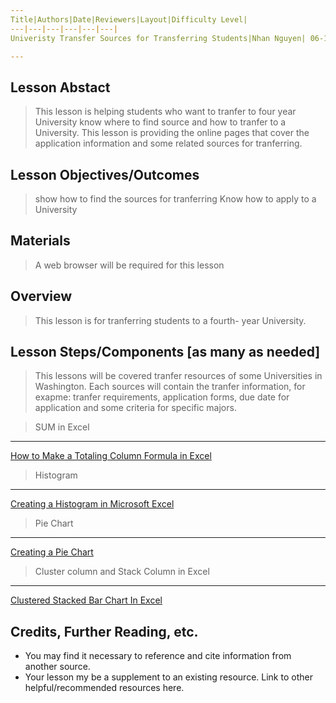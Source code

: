 ```yaml
---
Title|Authors|Date|Reviewers|Layout|Difficulty Level|
---|---|---|---|---|---|
Univeristy Transfer Sources for Transferring Students|Nhan Nguyen| 06-14-2019|Jason Loan| Lesson|Intermediate|

---
```


## Lesson Abstact
>This lesson is helping students who want to tranfer to four year University know where to find source and how to tranfer to 
a University. This lesson is providing the online pages that cover the application information and some related sources for tranferring. 
## Lesson Objectives/Outcomes
>show how to find the sources for tranferring
>Know how to apply to a University

## Materials

>A web browser will be required for this lesson

## Overview

>This lesson is for tranferring students to a fourth- year University.

## Lesson Steps/Components [as many as needed]
> This lessons will be covered tranfer resources of some Universities in Washington. Each sources will contain the tranfer information, for exapme: tranfer requirements, application forms, due date for application and some criteria for specific majors. 


>SUM in Excel
------------- 
[How to Make a Totaling Column Formula in Excel](https://www.youtube.com/watch?v=UgeEeEESJxE)

>Histogram
------------
[Creating a Histogram in Microsoft Excel](https://www.youtube.com/watch?v=53DOu_vstvI)

>Pie Chart
-----------
[Creating a Pie Chart](https://www.youtube.com/watch?v=ZKa35Iz-aZ4)

>Cluster column and Stack Column in Excel
------------------
[Clustered Stacked Bar Chart In Excel](https://www.youtube.com/watch?v=bQs0p3VxmZQ)


## Credits, Further Reading, etc.

* You may find it necessary to reference and cite information from another source.
* Your lesson my be a supplement to an existing resource. Link to other helpful/recommended resources here.

